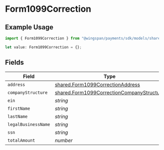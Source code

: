 # Form1099Correction

## Example Usage

```typescript
import { Form1099Correction } from "@wingspan/payments/sdk/models/shared";

let value: Form1099Correction = {};
```

## Fields

| Field                                                                                                         | Type                                                                                                          | Required                                                                                                      | Description                                                                                                   |
| ------------------------------------------------------------------------------------------------------------- | ------------------------------------------------------------------------------------------------------------- | ------------------------------------------------------------------------------------------------------------- | ------------------------------------------------------------------------------------------------------------- |
| `address`                                                                                                     | [shared.Form1099CorrectionAddress](../../../sdk/models/shared/form1099correctionaddress.md)                   | :heavy_minus_sign:                                                                                            | N/A                                                                                                           |
| `companyStructure`                                                                                            | [shared.Form1099CorrectionCompanyStructure](../../../sdk/models/shared/form1099correctioncompanystructure.md) | :heavy_minus_sign:                                                                                            | N/A                                                                                                           |
| `ein`                                                                                                         | *string*                                                                                                      | :heavy_minus_sign:                                                                                            | N/A                                                                                                           |
| `firstName`                                                                                                   | *string*                                                                                                      | :heavy_minus_sign:                                                                                            | N/A                                                                                                           |
| `lastName`                                                                                                    | *string*                                                                                                      | :heavy_minus_sign:                                                                                            | N/A                                                                                                           |
| `legalBusinessName`                                                                                           | *string*                                                                                                      | :heavy_minus_sign:                                                                                            | N/A                                                                                                           |
| `ssn`                                                                                                         | *string*                                                                                                      | :heavy_minus_sign:                                                                                            | N/A                                                                                                           |
| `totalAmount`                                                                                                 | *number*                                                                                                      | :heavy_minus_sign:                                                                                            | N/A                                                                                                           |